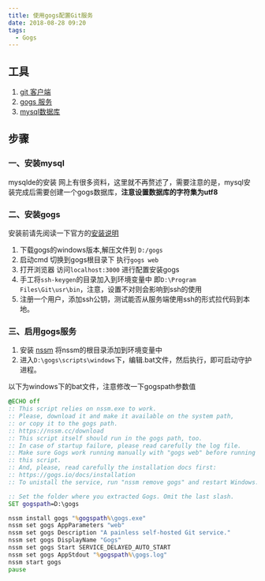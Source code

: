 ```yaml
---
title: 使用gogs配置Git服务
date: 2018-08-28 09:20
tags:
  - Gogs
---
```


## 工具

1. [git 客户端](https://github.com/git-for-windows/git/releases/)
2. [gogs 服务](https://gogs.io/)
3. [mysql数据库](https://dev.mysql.com/downloads/)

## 步骤  

### 一、安装mysql

mysqlde的安装 网上有很多资料，这里就不再赘述了，需要注意的是，mysql安装完成后需要创建一个gogs数据库，**注意设置数据库的字符集为utf8**

### 二、安装gogs

安装前请先阅读一下官方的[安装说明](https://gogs.io/docs/installation)

1. 下载gogs的windows版本,解压文件到 `D:/gogs`
2. 启动cmd 切换到gogs根目录下 执行`gogs web` 
3. 打开浏览器 访问`localhost:3000` 进行配置安装gogs
4. 手工将`ssh-keygen`的目录加入到环境变量中 即`D:\Program Files\Git\usr\bin`，注意，设置不对则会影响到ssh的使用
5. 注册一个用户，添加ssh公钥，测试能否从服务端使用ssh的形式拉代码到本地。

### 三、启用gogs服务

1. 安装 [nssm](https://nssm.cc/download) 将nssm的根目录添加到环境变量中
2. 进入`D:\gogs\scripts\windows`下，编辑.bat文件，然后执行，即可启动守护进程。

以下为windows下的bat文件，注意修改一下gogspath参数值

```bat
@ECHO off
:: This script relies on nssm.exe to work.
:: Please, download it and make it available on the system path,
:: or copy it to the gogs path.
:: https://nssm.cc/download
:: This script itself should run in the gogs path, too.
:: In case of startup failure, please read carefully the log file.
:: Make sure Gogs work running manually with "gogs web" before running
:: this script.
:: And, please, read carefully the installation docs first:
:: https://gogs.io/docs/installation
:: To unistall the service, run "nssm remove gogs" and restart Windows.

:: Set the folder where you extracted Gogs. Omit the last slash.
SET gogspath=D:\gogs

nssm install gogs "%gogspath%\gogs.exe"
nssm set gogs AppParameters "web"
nssm set gogs Description "A painless self-hosted Git service."
nssm set gogs DisplayName "Gogs"
nssm set gogs Start SERVICE_DELAYED_AUTO_START
nssm set gogs AppStdout "%gogspath%\gogs.log"
nssm start gogs
pause
```



